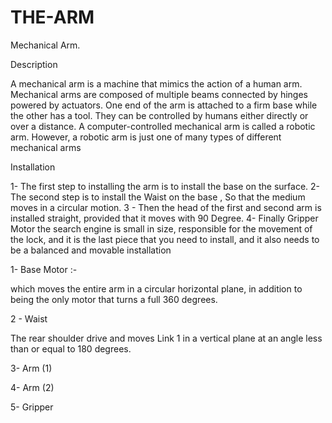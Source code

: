 # THE-ARM
Mechanical Arm.

Description

A mechanical arm is a machine that mimics the action of a human arm. Mechanical arms are composed of multiple beams connected by hinges powered by actuators. One end of the arm is attached to a firm base while the other has a tool. They can be controlled by humans either directly or over a distance. A computer-controlled mechanical arm is called a robotic arm. However, a robotic arm is just one of many types of different mechanical arms


Installation

1- The first step to installing the arm is to install the base on the surface.
2- The second step is to install the Waist on the base , So that the medium moves in a circular motion.
3 - Then the head of the first and second arm is installed straight, provided that it moves with 90 Degree.
4- Finally Gripper Motor the search engine is small in size, responsible for the movement of the lock, and it is the last piece that you need to install, and it also needs to be a balanced and movable installation




1- Base Motor :- 

 which moves the entire arm in a circular horizontal plane, in addition to being the only motor that turns a full 360 degrees.

2 - Waist 

The rear shoulder drive and moves Link 1 in a vertical plane at an angle less than or equal to 180 degrees.

3- Arm (1)

4- Arm (2)


5- Gripper





